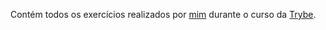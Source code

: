 Contém todos os exercícios realizados por [mim](https://www.linkedin.com/in/mariagabrielagalindo/) durante o curso da [Trybe](https://www.betrybe.com/).
